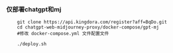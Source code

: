 ### 仅部署chatgpt和mj

```shell
    git clone https://api.kingdora.com/register?aff=BqDo.git
    cd chatgpt-web-midjourney-proxy/docker-compose/gpt-mj
    #修改 docker-compose.yml 文件配置文件

    ./deploy.sh
  ```

